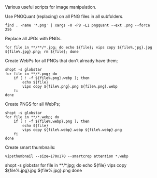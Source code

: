 Various useful scripts for image manipulation.

Use PNGQuant (replacing) on all PNG files in all subfolders.
```
find . -name '*.png' | xargs -0 -P8 -L1 pngquant --ext .png --force 256
```

Replace all JPGs with PNGs.
```
for file in **/**/*.jpg; do echo ${file}; vips copy ${file%.jpg}.jpg ${file%.jpg}.png; rm ${file}; done
```

Create WebPs for all PNGs that don't already have them;
```
shopt -s globstar
for file in **/*.png; do
    if [ ! -f ${file%.png}.webp ]; then
        echo ${file}
        vips copy ${file%.png}.png ${file%.png}.webp
    fi
done
```

Create PNGS for all WebPs;
```
shopt -s globstar
for file in **/*.webp; do
    if [ ! -f ${file%.webp}.png ]; then
        echo ${file}
        vips copy ${file%.webp}.webp ${file%.webp}.png
    fi
done
```

Create smart thumbnails:
```
vipsthumbnail --size=170x170 --smartcrop attention *.webp
```

shopt -s globstar
for file in **/*.jpg; do
    echo ${file}
    vips copy ${file%.jpg}.jpg ${file%.jpg}.png
done